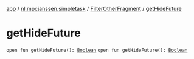 [app](../../index.md) / [nl.mpcjanssen.simpletask](../index.md) / [FilterOtherFragment](index.md) / [getHideFuture](.)

# getHideFuture

`open fun getHideFuture(): `[`Boolean`](https://kotlinlang.org/api/latest/jvm/stdlib/kotlin/-boolean/index.html)
`open fun getHideFuture(): `[`Boolean`](https://kotlinlang.org/api/latest/jvm/stdlib/kotlin/-boolean/index.html)